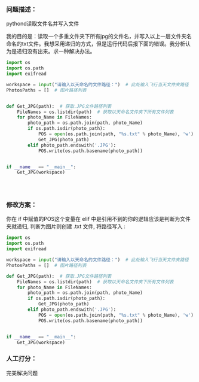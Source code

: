 ### 问题描述：
<p>pythond读取文件名并写入文件</p>
我的目的是：读取一个多重文件夹下所有jpg的文件名，并写入以上一层文件夹名命名的txt文件。我想采用递归的方式，但是运行代码后报下面的错误。我分析认为是递归没有出来。求一种解决办法。


```python
import os
import os.path
import exifread

workspace = input("请输入以天命名的文件路径：")  # 此处输入飞行当天文件夹路径
PhotosPaths = []  # 图片路径列表


def Get_JPG(path):  # 获取.JPG文件路径列表
    FileNames = os.listdir(path)  # 获取以天命名文件夹下所有文件列表
    for photo_Name in FileNames:
        photo_path = os.path.join(path, photo_Name)
        if os.path.isdir(photo_path):
            POS = open(os.path.join(path, "%s.txt" % photo_Name), 'w')  # 创建以架次命名的POS文件
            Get_JPG(photo_path)
        elif photo_path.endswith('.JPG'):
            POS.write(os.path.basename(photo_path))


if __name__ == "__main__":
    Get_JPG(workspace)


 
```

### 修改方案：
你在 if  中赋值的POS这个变量在 elif 中是引用不到的你的逻辑应该是判断为文件夹就递归, 判断为图片则创建 .txt 文件, 将路径写入 : 

```python
import os
import os.path
import exifread

workspace = input("请输入以天命名的文件路径：")  # 此处输入飞行当天文件夹路径
PhotosPaths = []  # 图片路径列表

def Get_JPG(path):  # 获取.JPG文件路径列表
    FileNames = os.listdir(path)  # 获取以天命名文件夹下所有文件列表
    for photo_Name in FileNames:
        photo_path = os.path.join(path, photo_Name)
        if os.path.isdir(photo_path):
            Get_JPG(photo_path)
        elif photo_path.endswith('.JPG'):
            POS = open(os.path.join(path, "%s.txt" % photo_Name), 'w')  # 创建以架次命名的POS文件
            POS.write(os.path.basename(photo_path))


if __name__ == "__main__":
    Get_JPG(workspace)


```

### 人工打分：

完美解决问题
